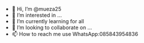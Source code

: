 - 👋 Hi, I’m @mueza25
- 👀 I’m interested in ...
- 🌱 I’m currently learning for all
- 💞️ I’m looking to collaborate on ...
- 📫 How to reach me use WhatsApp:085843954836

<!---
mueza25/mueza25 is a ✨ special ✨ repository because its `README.md` (this file) appears on your GitHub profile.
You can click the Preview link to take a look at your changes.
--->
